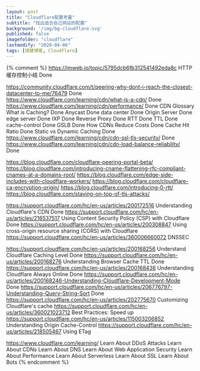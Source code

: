 ```yaml
---
layout: post
title: "Cloudflare配置考量"
subtitle: "找出适合自己网站的配置"
background: '/img/bg-cloudflare.svg'
published: false
imagefolder: "cloudflare"
lastmodify: "2020-04-06"
tags: [搭建博客, Cloudflare]
---
```


{% comment %}
https://imweb.io/topic/5795dcb6fb312541492eda8c HTTP缓存控制小结  Done

https://community.cloudflare.com/t/peering-why-dont-i-reach-the-closest-datacenter-to-me/76479 Done
https://www.cloudflare.com/learning/cdn/what-is-a-cdn/                                         Done
https://www.cloudflare.com/learning/cdn/performance/                                           Done
CDN Glossary
 What is Caching?   Done
 Anycast            Done
 data center        Done 
 Origin Server      Done
 edge server        Done
 IXP                Done
 Reverse Proxy      Done
 RTT                Done
 TTL                Done
 cache-control      Done
 GSLB               Done
 How CDNs Reduce Costs Done
 Cache Hit Ratio    Done
 Static vs Dynamic Caching Done
https://www.cloudflare.com/learning/cdn/cdn-ssl-tls-security/          Done
https://www.cloudflare.com/learning/cdn/cdn-load-balance-reliability/  Done



https://blog.cloudflare.com/cloudflare-peering-portal-beta/
https://blog.cloudflare.com/introducing-cname-flattening-rfc-compliant-cnames-at-a-domains-root/
https://blog.cloudflare.com/edge-side-includes-with-cloudflare-workers/
https://blog.cloudflare.com/cloudflare-ca-encryption-origin/
https://blog.cloudflare.com/introducing-0-rtt/
https://blog.cloudflare.com/staying-on-top-of-tls-attacks/

https://support.cloudflare.com/hc/en-us/articles/200172516 Understanding Cloudflare's CDN                             Done
https://support.cloudflare.com/hc/en-us/articles/216537517 Using Content Security Policy (CSP) with Cloudflare        Done
https://support.cloudflare.com/hc/en-us/articles/200308847 Using cross-origin resource sharing (CORS) with Cloudflare
https://support.cloudflare.com/hc/en-us/articles/360006660072 DNSSEC

https://support.cloudflare.com/hc/en-us/articles/200168256 Understand Cloudflare Caching Level         Done
https://support.cloudflare.com/hc/en-us/articles/200168276 Understanding Browser Cache TTL             Done
https://support.cloudflare.com/hc/en-us/articles/200168436 Understanding Cloudflare Always Online      Done
https://support.cloudflare.com/hc/en-us/articles/200168246-Understanding-Cloudflare-Development-Mode   Done
https://support.cloudflare.com/hc/en-us/articles/206776797-Understanding-Query-String-Sort             Done
https://support.cloudflare.com/hc/en-us/articles/202775670 Customizing Cloudflare's cache
https://support.cloudflare.com/hc/en-us/articles/360021023712 Best Practices: Speed up
https://support.cloudflare.com/hc/en-us/articles/115003206852 Understanding Origin Cache-Control
https://support.cloudflare.com/hc/en-us/articles/218505467 Using ETag


https://www.cloudflare.com/learning/
 Learn About DDoS Attacks
 Learn About CDNs
 Learn About DNS
 Learn About Web Application Security
 Learn About Performance
 Learn About Serverless
 Learn About SSL
 Learn About Bots
{% endcomment %}